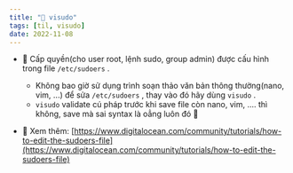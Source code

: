 ```yaml
---
title: "🌱 visudo"
tags: [til, visudo]
date: 2022-11-08
---
```


- 🌱 Cấp quyền(cho user root, lệnh sudo, group admin) được cấu hình trong file `/etc/sudoers` .
	- Không bao giờ sử dụng trình soạn thảo văn bản thông thường(nano, vim, ...) để sửa `/etc/sudoers` , thay vào đó hãy dùng `visudo` .
	-  `visudo` validate cú pháp trước khi save file còn nano, vim, .... thì không, save mà sai syntax là oẳng luôn đó 🥵

- 🌱 Xem thêm: [https://www.digitalocean.com/community/tutorials/how-to-edit-the-sudoers-file](https://www.digitalocean.com/community/tutorials/how-to-edit-the-sudoers-file)